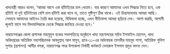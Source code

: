 খাদ্যমন্ত্রী আরও বলেন, ‘আমরা আগে এক ছাঁটাইয়ের চাল খেতাম। যার কারণে আমাদের এখন সিদ্ধান্ত নিতে হবে, এক ছাঁটাই বা দুই ছাঁটাইয়ের বেশি চাল ছাঁটাই করা যাবে না, তাতে পুষ্টিগুণ ঠিক থাকে। এই চিন্তাভাবনায় আমরা আছি। সেভাবে আমাদের আইনও তৈরি করা হয়েছে, বিধিমালা হচ্ছে, এখন নীতিমালা আমরা ছড়িয়ে দেব। আশা করছি, আগামী জুলাই মাসে সব মিলমালিককে ডেকে সিদ্ধান্ত জানিয়ে দেওয়া হবে।’

নারায়ণগঞ্জের জেলা প্রশাসক মাহমুদুল হকের সভাপতিত্বে অনুষ্ঠানে খাদ্য মন্ত্রণালয়ের সচিব ইসমাইল হোসেন, খাদ্য অধিদপ্তরের অতিরিক্ত মহাপরিচালক আবদুল্লাহ্ আল মামুন, র‌্যাব-১১-এর অধিনায়ক তানভীর মাহমুদ পাশা, অতিরিক্ত পুলিশ সুপার (প্রশাসন) আমীর খসরু, নারায়ণগঞ্জ সদর উপজেলা নির্বাহী কর্মকর্তা দেদারুল ইসলাম প্রমুখ বক্তব্য দেন।
